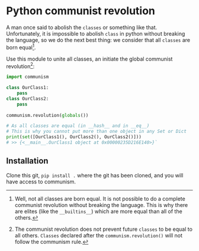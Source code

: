 # Python communist revolution

A man once said to abolish the `classes` or something like that. Unfortunately, it is impossible to abolish `class` in python without breaking the language, so we do the next best thing: we consider that all `classes` are born equal[^1].

Use this module to unite all classes, an initiate the global communist revolution[^2]:
```python
import communism

class OurClass1:
    pass
class OurClass2:
    pass
    
communism.revolution(globals())

# As all classes are equal (in __hash__ and in __eq__)
# This is why you cannot put more than one object in any Set or Dict
print(set([OurClass1(), OurClass2(), OurClass2()]))
# >> {<__main__.OurClass1 object at 0x00000235D216E140>}`
```

## Installation

Clone this git, `pip install .` where the git has been cloned, and you will have access to communism.

[^1]: Well, not all classes are born equal. It is not possible to do a complete communist revolution without breaking the language. This is why there are elites (like the `__builtins__`) which are more equal than all of the others.

[^2]: The communist revolution does not prevent future `classes` to be equal to all others. `Classes` declared after the `communism.revolution()` will not follow the communism rule.
